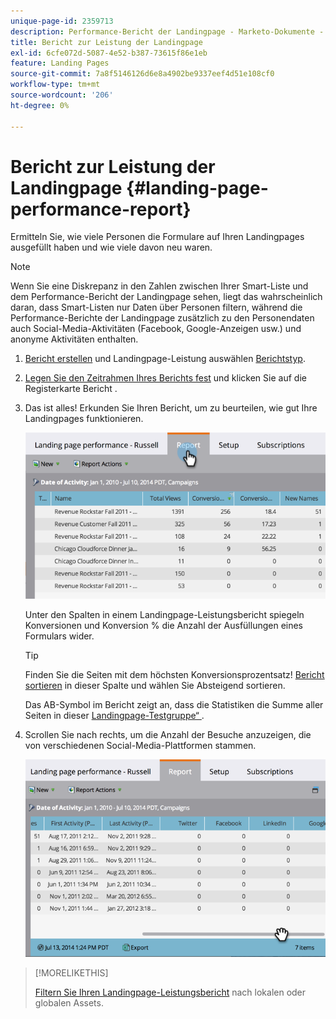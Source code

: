 ```yaml
---
unique-page-id: 2359713
description: Performance-Bericht der Landingpage - Marketo-Dokumente - Produktdokumentation
title: Bericht zur Leistung der Landingpage
exl-id: 6cfe072d-5087-4e52-b387-73615f86e1eb
feature: Landing Pages
source-git-commit: 7a8f5146126d6e8a4902be9337eef4d51e108cf0
workflow-type: tm+mt
source-wordcount: '206'
ht-degree: 0%

---
```


# Bericht zur Leistung der Landingpage {#landing-page-performance-report}

Ermitteln Sie, wie viele Personen die Formulare auf Ihren Landingpages ausgefüllt haben und wie viele davon neu waren.

>[!NOTE]
>
>Wenn Sie eine Diskrepanz in den Zahlen zwischen Ihrer Smart-Liste und dem Performance-Bericht der Landingpage sehen, liegt das wahrscheinlich daran, dass Smart-Listen nur Daten über Personen filtern, während die Performance-Berichte der Landingpage zusätzlich zu den Personendaten auch Social-Media-Aktivitäten (Facebook, Google-Anzeigen usw.) und anonyme Aktivitäten enthalten.

1. [Bericht erstellen](/help/marketo/product-docs/reporting/basic-reporting/creating-reports/create-a-report-in-a-program.md) und Landingpage-Leistung auswählen [Berichtstyp](/help/marketo/product-docs/reporting/basic-reporting/report-types/report-type-overview.md).
1. [Legen Sie den Zeitrahmen Ihres Berichts fest](/help/marketo/product-docs/reporting/basic-reporting/editing-reports/change-a-report-time-frame.md) und klicken Sie auf die Registerkarte Bericht .
1. Das ist alles! Erkunden Sie Ihren Bericht, um zu beurteilen, wie gut Ihre Landingpages funktionieren.

   ![](assets/image2014-9-16-15-3a53-3a33.png)

   Unter den Spalten in einem Landingpage-Leistungsbericht spiegeln Konversionen und Konversion % die Anzahl der Ausfüllungen eines Formulars wider.

   >[!TIP]
   >
   >Finden Sie die Seiten mit dem höchsten Konversionsprozentsatz! [Bericht sortieren](/help/marketo/product-docs/reporting/basic-reporting/editing-reports/sort-report-on-columns.md) in dieser Spalte und wählen Sie Absteigend sortieren.

   Das AB-Symbol im Bericht zeigt an, dass die Statistiken die Summe aller Seiten in dieser [Landingpage-Testgruppe“ ](/help/marketo/product-docs/demand-generation/landing-pages/understanding-landing-pages/landing-page-test-groups.md).

1. Scrollen Sie nach rechts, um die Anzahl der Besuche anzuzeigen, die von verschiedenen Social-Media-Plattformen stammen.

   ![](assets/image2014-9-16-15-3a54-3a27.png)

>[!MORELIKETHIS]
>
>[Filtern Sie Ihren Landingpage-Leistungsbericht](/help/marketo/product-docs/demand-generation/landing-pages/landing-page-actions/filter-a-landing-page-performance-report.md) nach lokalen oder globalen Assets.
